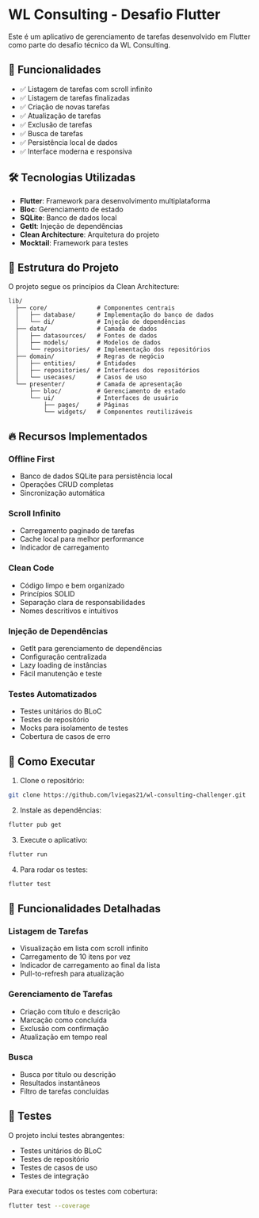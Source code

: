 # WL Consulting - Desafio Flutter

Este é um aplicativo de gerenciamento de tarefas desenvolvido em Flutter como parte do desafio técnico da WL Consulting.

## 🚀 Funcionalidades

- ✅ Listagem de tarefas com scroll infinito
- ✅ Listagem de tarefas finalizadas
- ✅ Criação de novas tarefas
- ✅ Atualização de tarefas
- ✅ Exclusão de tarefas
- ✅ Busca de tarefas
- ✅ Persistência local de dados
- ✅ Interface moderna e responsiva

## 🛠️ Tecnologias Utilizadas

- **Flutter**: Framework para desenvolvimento multiplataforma
- **Bloc**: Gerenciamento de estado
- **SQLite**: Banco de dados local
- **GetIt**: Injeção de dependências
- **Clean Architecture**: Arquitetura do projeto
- **Mocktail**: Framework para testes

## 📁 Estrutura do Projeto

O projeto segue os princípios da Clean Architecture:

```
lib/
  ├── core/              # Componentes centrais
  │   ├── database/      # Implementação do banco de dados
  │   └── di/            # Injeção de dependências
  ├── data/              # Camada de dados
  │   ├── datasources/   # Fontes de dados
  │   ├── models/        # Modelos de dados
  │   └── repositories/  # Implementação dos repositórios
  ├── domain/            # Regras de negócio
  │   ├── entities/      # Entidades
  │   ├── repositories/  # Interfaces dos repositórios
  │   └── usecases/      # Casos de uso
  └── presenter/         # Camada de apresentação
      ├── bloc/          # Gerenciamento de estado
      └── ui/            # Interfaces de usuário
          ├── pages/     # Páginas
          └── widgets/   # Componentes reutilizáveis
```

## 🔥 Recursos Implementados

### Offline First
- Banco de dados SQLite para persistência local
- Operações CRUD completas
- Sincronização automática

### Scroll Infinito
- Carregamento paginado de tarefas
- Cache local para melhor performance
- Indicador de carregamento

### Clean Code
- Código limpo e bem organizado
- Princípios SOLID
- Separação clara de responsabilidades
- Nomes descritivos e intuitivos

### Injeção de Dependências
- GetIt para gerenciamento de dependências
- Configuração centralizada
- Lazy loading de instâncias
- Fácil manutenção e teste

### Testes Automatizados
- Testes unitários do BLoC
- Testes de repositório
- Mocks para isolamento de testes
- Cobertura de casos de erro

## 🚦 Como Executar

1. Clone o repositório:
```bash
git clone https://github.com/lviegas21/wl-consulting-challenger.git
```

2. Instale as dependências:
```bash
flutter pub get
```

3. Execute o aplicativo:
```bash
flutter run
```

4. Para rodar os testes:
```bash
flutter test
```

## 📱 Funcionalidades Detalhadas

### Listagem de Tarefas
- Visualização em lista com scroll infinito
- Carregamento de 10 itens por vez
- Indicador de carregamento ao final da lista
- Pull-to-refresh para atualização

### Gerenciamento de Tarefas
- Criação com título e descrição
- Marcação como concluída
- Exclusão com confirmação
- Atualização em tempo real

### Busca
- Busca por título ou descrição
- Resultados instantâneos
- Filtro de tarefas concluídas

## 🧪 Testes

O projeto inclui testes abrangentes:

- Testes unitários do BLoC
- Testes de repositório
- Testes de casos de uso
- Testes de integração

Para executar todos os testes com cobertura:
```bash
flutter test --coverage
```
